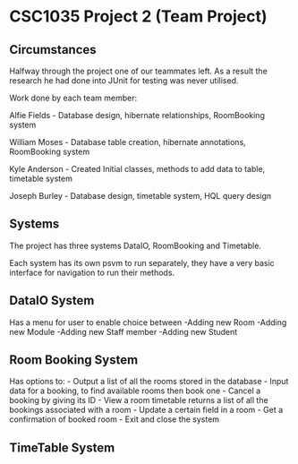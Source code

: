 CSC1035 Project 2 (Team Project)
================================

Circumstances
-------------

Halfway through the project one of our teammates left.
As a result the research he had done into JUnit for testing was never utilised.

Work done by each team member:

Alfie Fields - Database design, hibernate relationships, RoomBooking system

William Moses - Database table creation, hibernate annotations, RoomBooking system

Kyle Anderson - Created Initial classes, methods to add data to table, timetable system

Joseph Burley - Database design, timetable system, HQL query design

Systems
-------

The project has three systems DataIO, RoomBooking and Timetable.

Each system has its own psvm to run separately, they have a very basic interface
for navigation to run their methods.

DataIO System
----------------
Has a menu for user to enable choice between
    -Adding new Room
    -Adding new Module
    -Adding new Staff member
    -Adding new Student

Room Booking System
-------------------
Has options to:
    - Output a list of all the rooms stored in the database
    - Input data for a booking, to find available rooms then book one
    - Cancel a booking by giving its ID
    - View a room timetable returns a list of all the bookings associated with a room
    - Update a certain field in a room
    - Get a confirmation of booked room
    - Exit and close the system

TimeTable System
----------------


